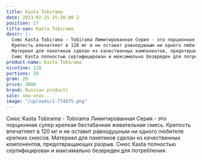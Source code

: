 ```yaml
---
title: Kasta Tobirama
date: 2023-02-25 15:28:00 Z
position: 17
title-seo: Kasta Tobirama
descr: |-
  Снюс Kasta Tobirama - Tobirama Лимитированная Серия - это порционная супер крепкая бестабачная жевательная смесь.
  Крепость впечатляет в 120 мг и не оставит равнодушным ни одного любителя крепких снюсов.
  Материал для пакетиков сделан из качественных компонентов, предотвращающих разрыв.
  Снюс Kasta полностью сертифицирован и максимально безвреден для потребления.
product-name: Kasta Tobirama
nicotine: 120
portions: 20
gram: 20
price: 3000
brand: Russian products
sale: new-snus
image: "/uploads/2-774975.png"
---
```


Снюс Kasta Tobirama - Tobirama Лимитированная Серия - это порционная супер крепкая бестабачная жевательная смесь.
Крепость впечатляет в 120 мг и не оставит равнодушным ни одного любителя крепких снюсов.
Материал для пакетиков сделан из качественных компонентов, предотвращающих разрыв.
Снюс Kasta полностью сертифицирован и максимально безвреден для потребления.